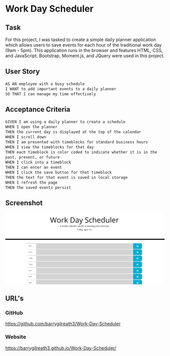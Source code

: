 # Work Day Scheduler

## Task

For this project, I was tasked to create a simple daily planner application which allows users to save events for each hour of the traditional work day (9am - 5pm).  This application runs in the browser and features HTML, CSS, and JavaScript.  Bootstrap, Moment.js, and JQuery were used in this project.

## User Story

```
AS AN employee with a busy schedule
I WANT to add important events to a daily planner
SO THAT I can manage my time effectively

```

## Acceptance Criteria

```
GIVEN I am using a daily planner to create a schedule
WHEN I open the planner
THEN the current day is displayed at the top of the calendar
WHEN I scroll down
THEN I am presented with timeblocks for standard business hours
WHEN I view the timeblocks for that day
THEN each timeblock is color coded to indicate whether it is in the past, present, or future
WHEN I click into a timeblock
THEN I can enter an event
WHEN I click the save button for that timeblock
THEN the text for that event is saved in local storage
WHEN I refresh the page
THEN the saved events persist

```

## Screenshot
![Screenshot of Work Day Scheduler](./Assets/images/screenshot.jpg)

## URL's
### GitHub
https://github.com/barrygilreath3/Work-Day-Scheduler
### Website
https://barrygilreath3.github.io/Work-Day-Scheduler/
